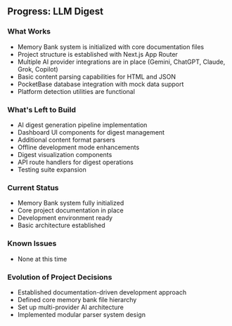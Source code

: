 ## Progress: LLM Digest

### What Works

- Memory Bank system is initialized with core documentation files
- Project structure is established with Next.js App Router
- Multiple AI provider integrations are in place (Gemini, ChatGPT, Claude, Grok, Copilot)
- Basic content parsing capabilities for HTML and JSON
- PocketBase database integration with mock data support
- Platform detection utilities are functional

### What's Left to Build

- AI digest generation pipeline implementation
- Dashboard UI components for digest management
- Additional content format parsers
- Offline development mode enhancements
- Digest visualization components
- API route handlers for digest operations
- Testing suite expansion

### Current Status

- Memory Bank system fully initialized
- Core project documentation in place
- Development environment ready
- Basic architecture established

### Known Issues

- None at this time

### Evolution of Project Decisions

- Established documentation-driven development approach
- Defined core memory bank file hierarchy
- Set up multi-provider AI architecture
- Implemented modular parser system design
